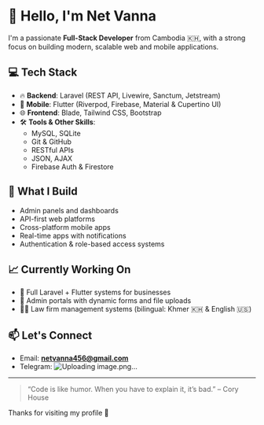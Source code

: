 # 👋 Hello, I'm Net Vanna

I'm a passionate **Full-Stack Developer** from Cambodia 🇰🇭, with a strong focus on building modern, scalable web and mobile applications.

## 💻 Tech Stack

- 🔥 **Backend**: Laravel (REST API, Livewire, Sanctum, Jetstream)
- 📱 **Mobile**: Flutter (Riverpod, Firebase, Material & Cupertino UI)
- 🌐 **Frontend**: Blade, Tailwind CSS, Bootstrap
- 🛠️ **Tools & Other Skills**:
  - MySQL, SQLite
  - Git & GitHub
  - RESTful APIs
  - JSON, AJAX
  - Firebase Auth & Firestore

## 🚀 What I Build

- Admin panels and dashboards
- API-first web platforms
- Cross-platform mobile apps
- Real-time apps with notifications
- Authentication & role-based access systems

## 📈 Currently Working On

- 🔧 Full Laravel + Flutter systems for businesses
- 💼 Admin portals with dynamic forms and file uploads
- 👨‍⚖️ Law firm management systems (bilingual: Khmer 🇰🇭 & English 🇺🇸)

## 📫 Let's Connect

- Email: **netvanna456@gmail.com**
- Telegram: ![Uploading image.png…]()

---

> “Code is like humor. When you have to explain it, it’s bad.” – Cory House

Thanks for visiting my profile 🙏
